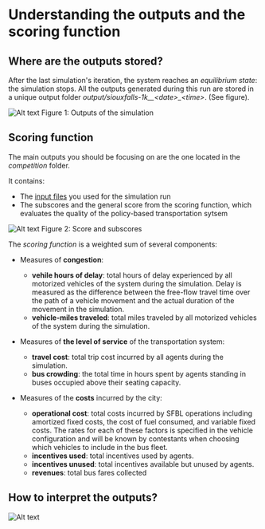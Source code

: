 # Understanding the outputs and the scoring function

## Where are the outputs stored?

After the last simulation's iteration, the system reaches an *equilibrium state*: the simulation stops. All the outputs generated during this run are stored in a unique output folder *output/siouxfalls-1k__\<date>_\<time>*. (See figure).

![Alt text](https://github.com/vgolfier/Uber-Prize-Starter-Kit/blob/master/Images/Output_folder_2.png)
Figure 1: Outputs of the simulation

## Scoring function

The main outputs you should be focusing on are the one located in the *competition* folder. 

It contains: 
* The [input files](https://github.com/vgolfier/Uber-Prize-Starter-Kit/blob/master/docs/Which-inputs-should-I-optimize%3F.md) you used for the simulation run
* The subscores and the general score from the scoring function, which evaluates the quality of the policy-based transportation sytsem 

![Alt text](https://github.com/vgolfier/Uber-Prize-Starter-Kit/blob/master/Images/The_scoring_function.png)
Figure 2: Score and subscores

The *scoring function* is a weighted sum of several components: 
* Measures of **congestion**:
  * **vehile hours of delay**: total hours of delay experienced by all motorized vehicles of the system during the simulation. Delay is measured as the difference between the free-flow travel time over the path of a vehicle movement and the actual duration of the movement in the simulation. 
  * **vehicle-miles traveled**: total miles traveled by all motorized vehicles of the system during the simulation.
  
* Measures of **the level of service** of the transportation system:
  * **travel cost**: total trip cost incurred by all agents during the simulation.
  * **bus crowding**:  the total time in hours spent by agents standing in buses occupied above their seating capacity.

* Measures of the **costs** incurred by the city:
  * **operational cost**: total costs incurred by SFBL operations including amortized fixed costs, the cost of fuel consumed, and variable fixed costs. The rates for each of these factors is specified in the vehicle configuration and will be known by contestants when choosing which vehicles to include in the bus fleet.
  * **incentives used**: total incentives used by agents.
  * **incentives unused**: total incentives available but unused by agents. 
  * **revenues**: total bus fares collected


## How to interpret the outputs?



![Alt text](https://github.com/vgolfier/Uber-Prize-Starter-Kit/blob/master/Images/Measures_of_congestion.png)
